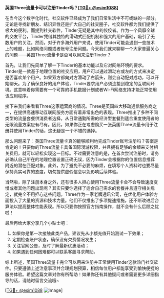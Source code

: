 **英国Three流量卡可以注册Tinder吗？[[TG💪+ @esim1088](https://t.me/s/esim1088)]**

在当今这个数字化时代，社交软件已经成为了我们日常生活中不可或缺的一部分。无论是寻找新朋友、结识异性还是扩大自己的社交圈子，社交软件都为我们提供了极大的便利。而提到社交软件，Tinder无疑是其中的佼佼者。作为一个风靡全球的交友平台，Tinder凭借其独特的滑动式匹配机制和强大的用户基础，吸引了无数用户的关注。然而，对于许多海外用户来说，使用Tinder可能会遇到一些技术上的难题，比如网络问题或者账号注册问题。今天我们就来聊聊一个大家普遍关心的问题——英国Three流量卡是否可以用来注册Tinder？

首先，让我们先简单了解一下Tinder的基本功能以及它对网络环境的要求。Tinder是一款基于地理位置的社交应用，用户可以通过滑动右或左的方式来决定是否喜欢某个用户。如果双方都向对方滑动了右箭头，则会自动配对成功，可以开始聊天。为了确保良好的用户体验，Tinder要求用户必须连接到稳定的互联网环境。这意味着你需要有一个可靠的手机数据计划或者Wi-Fi网络支持才能正常使用该应用程序。

接下来我们来看看Three这家运营商的情况。Three是英国四大移动通信服务商之一，在提供高速移动互联网服务方面有着非常出色的表现。Three推出了多种不同类型的流量套餐供消费者选择，从日常通勤所需的经济型套餐到适合重度使用者的无限流量方案应有尽有。因此，如果你正在考虑购买一张英国Three流量卡用于注册并使用Tinder的话，这无疑是一个不错的选择。

那么问题来了：英国Three流量卡真的能够顺利地完成Tinder账号注册吗？答案是肯定的！只要你的Three流量卡具备国际漫游权限，并且拥有足够的余额来支付相关费用，就可以轻松实现这一目标。不过需要注意的是，在首次尝试注册时，请务必确认自己所在的地理位置设置正确无误，因为Tinder会根据你的位置信息推荐附近的潜在匹配对象。此外，为了避免不必要的麻烦，在填写个人资料时也要尽量保持真实可靠的态度，切勿提供虚假信息以免影响后续体验。

当然啦，除了注册本身之外，还有很多人担心使用Three流量卡会不会导致速度变慢或者其他问题出现呢？其实只要你选择了适合自己需求的套餐并且遵守相关规定，就完全不用担心这些问题。Three作为一家老牌通讯公司，在优化用户体验方面投入了大量的资源和技术力量。他们不仅推出了多项提速措施，还不断改进后台算法以提高整体性能表现。所以只要你按照官方指南操作，就不会有什么后顾之忧啦！

最后再给大家分享几个小贴士吧：
1. 如果你是第一次接触此类产品，建议先从小额充值开始测试一下效果；
2. 定期检查账户状态，确保没有欠费情况发生；
3. 关注官网公告，及时了解最新优惠活动；
4. 如果遇到任何困难都可以联系客服寻求帮助。

综上所述，英国Three流量卡完全可以用来注册并正常使用Tinder这款热门社交软件。只要遵循上述注意事项并合理规划预算，相信每位用户都能享受到愉快便捷的服务体验。希望这篇文章对你有所帮助！如果你还有其他疑问或者需要更多详细指导的话，请随时留言交流哦~

[[TG💪+ @esim1088](https://t.me/s/esim1088) ![Image](https://i.postimg.cc/4NQfJmqS/Snipaste-2025-05-13-00-14-12.png)]